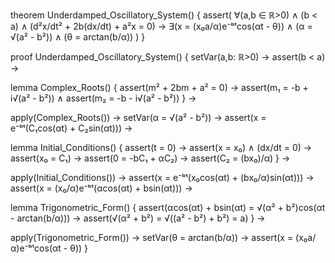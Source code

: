 theorem Underdamped_Oscillatory_System() {
  assert(
    ∀(a,b ∈ ℝ>0) ∧ (b < a) ∧
    (d²x/dt² + 2b(dx/dt) + a²x = 0) →
    ∃(x = (x₀a/α)e⁻ᵇᵗcos(αt - θ)) ∧
    (α = √(a² - b²)) ∧
    (θ = arctan(b/α))
  )
}

proof Underdamped_Oscillatory_System() {
  setVar(a,b: ℝ>0) →
  assert(b < a) →
  
  lemma Complex_Roots() {
    assert(m² + 2bm + a² = 0) →
    assert(m₁ = -b + i√(a² - b²)) ∧
    assert(m₂ = -b - i√(a² - b²))
  } →

  apply(Complex_Roots()) →
  setVar(α = √(a² - b²)) →
  assert(x = e⁻ᵇᵗ(C₁cos(αt) + C₂sin(αt))) →

  lemma Initial_Conditions() {
    assert(t = 0) →
    assert(x = x₀) ∧ (dx/dt = 0) →
    assert(x₀ = C₁) →
    assert(0 = -bC₁ + αC₂) →
    assert(C₂ = (bx₀)/α)
  } →

  apply(Initial_Conditions()) →
  assert(x = e⁻ᵇᵗ(x₀cos(αt) + (bx₀/α)sin(αt))) →
  assert(x = (x₀/α)e⁻ᵇᵗ(αcos(αt) + bsin(αt))) →

  lemma Trigonometric_Form() {
    assert(αcos(αt) + bsin(αt) = √(α² + b²)cos(αt - arctan(b/α))) →
    assert(√(α² + b²) = √((a² - b²) + b²) = a)
  } →

  apply(Trigonometric_Form()) →
  setVar(θ = arctan(b/α)) →
  assert(x = (x₀a/α)e⁻ᵇᵗcos(αt - θ))
}